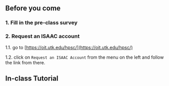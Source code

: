 ## Before you come
### 1. Fill in the pre-class survey

### 2. Request an ISAAC account 

1.1. go to [https://oit.utk.edu/hpsc/](https://oit.utk.edu/hpsc/)

1.2. click on `Request an ISAAC Account` from the menu on the left and follow the link from there.

## In-class Tutorial

